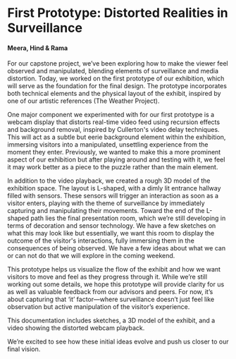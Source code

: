 # First Prototype: Distorted Realities in Surveillance
#### Meera, Hind & Rama
For our capstone project, we’ve been exploring how to make the viewer feel observed and manipulated, blending elements of surveillance and media distortion. Today, we worked on the first prototype of our exhibition, which will serve as the foundation for the final design. The prototype incorporates both technical elements and the physical layout of the exhibit, inspired by one of our artistic references (The Weather Project).

One major component we experimented with for our first prototype is a webcam display that distorts real-time video feed using recursion effects and background removal, inspired by Cullerton's video delay techniques. This will act as a subtle but eerie background element within the exhibition, immersing visitors into a manipulated, unsettling experience from the moment they enter. Previously, we wanted to make this a more prominent aspect of our exhibition but after playing around and testing with it, we feel it may work better as a piece to the puzzle rather than the main element.

In addition to the video playback, we created a rough 3D model of the exhibition space. The layout is L-shaped, with a dimly lit entrance hallway filled with sensors. These sensors will trigger an interaction as soon as a visitor enters, playing with the theme of surveillance by immediately capturing and manipulating their movements. Toward the end of the L-shaped path lies the final presentation room, which we’re still developing in terms of decoration and sensor technology. We have a few sketches on what this may look like but essentially, we want this room to display the outcome of the visitor's interactions, fully immersing them in the consequences of being observed. We have a few ideas about what we can or can not do that we will explore in the coming weekend.

This prototype helps us visualize the flow of the exhibit and how we want visitors to move and feel as they progress through it. While we’re still working out some details, we hope this prototype will provide clarity for us as well as valuable feedback from our advisors and peers. For now, it’s about capturing that ‘it’ factor—where surveillance doesn’t just feel like observation but active manipulation of the visitor’s experience.

This documentation includes sketches, a 3D model of the exhibit, and a video showing the distorted webcam playback.

We’re excited to see how these initial ideas evolve and push us closer to our final vision.
